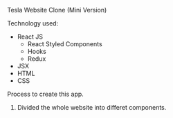 Tesla Website Clone (Mini Version)

Technology used:

* React JS
  * React Styled Components
  * Hooks
  * Redux
* JSX
* HTML
* CSS

Process to create this app.

1. Divided the whole website into differet components.
